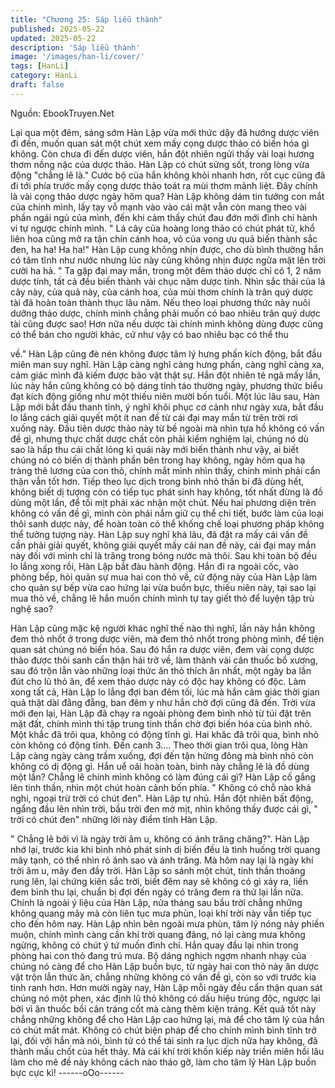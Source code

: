 ```yaml
---
title: "Chương 25: Sáp liễu thành"
published: 2025-05-22
updated: 2025-05-22
description: 'Sáp liễu thành'
image: '/images/han-li/cover/'
tags: [HanLi]
category: HanLi
draft: false
---
```


Nguồn: EbookTruyen.Net

Lại qua một đêm, sáng sớm Hàn Lập vừa mới thức dậy đã hướng
dược viên đi đến, muốn quan sát một chút xem mấy cọng dược
thảo có biến hóa gì không.
Còn chưa đi đến dược viên, hắn đột nhiên ngửi thấy vài loại
hương thơm nồng nặc của dược thảo.
Hàn Lập có chút sửng sốt, trong lòng vừa động "chẳng lẽ là."
Cước bộ của hắn không khỏi nhanh hơn, rốt cục cũng đã đi tới
phía trước mấy cọng dược thảo toát ra mùi thơm mãnh liệt.
Đây chính là vài cọng thảo dược ngày hôm qua? Hàn Lập không
dám tin tưởng con mắt của chính mình, lấy tay vỗ mạnh vào vào
cái mặt vẫn còn mang theo vài phần ngái ngủ của mình, đến khi
cảm thấy chút đau đớn mới đình chỉ hành vi tự ngược chính
mình.
" Lá cây của hoàng long thảo có chút phát tử, khổ liên hoa cũng
mở ra tận chín cánh hoa, vỏ của vong ưu quả biến thành sắc đen,
ha ha! Ha ha!" Hàn Lập cung không nhịn được, cho dù bình
thường hắn có tâm tĩnh như nước nhưng lúc này cũng không
nhịn được ngửa mặt lên trời cười ha hả.
" Ta gặp đại may mắn, trong một đêm thảo dược chỉ có 1, 2 năm
dược tính, tất cả đều biến thành vài chục năm dược tính. Nhìn sắc
thái của lá cây này, của quả này, của cánh hoa, của mùi thơm
chính là trân quý dược tài đã hoàn toàn thành thục lâu năm.
Nếu theo loại phương thức này nuôi dưỡng thảo dược, chính
mình chẳng phải muốn có bao nhiêu trân quý dược tài cũng được
sao! Hơn nữa nếu dược tài chính mình không dùng được cũng có
thể bán cho người khác, cứ như vậy có bao nhiêu bạc có thể thu

về." Hàn Lập cũng đè nén không được tâm lý hưng phấn kích
động, bắt đầu miên man suy nghĩ.
Hàn Lập càng nghĩ càng hưng phấn, càng nghĩ càng xa, cảm giác
mình đã kiếm được bảo vật thật sự. Hắn đột nhiên té ngã mấy
lần, lúc này hắn cũng không có bộ dáng tỉnh táo thường ngày,
phương thức biểu đạt kích động giống như một thiếu niên mười
bốn tuổi.
Một lúc lâu sau, Hàn Lập mới bắt đầu thanh tỉnh, ý nghĩ khôi phục
cơ cảnh như ngày xưa, bắt đầu lo lắng cách giải quyết một ít nan
đề từ cái đại may mắn từ trên trời rơi xuống này.
Đầu tiên dược thảo này từ bề ngoài mà nhìn tựa hồ không có vấn
đề gì, nhưng thực chất dược chất còn phải kiểm nghiệm lại,
chúng nó dù sao là hấp thu cái chất lỏng kì quái này mới biến
thành như vậy, ai biết chúng nó có biến dị thành phần bên trong
hay không, ngày hôm qua hạ tràng thê lương của con thỏ, chính
mắt mình nhìn thấy, chính mình phải cẩn thận vẫn tốt hơn.
Tiếp theo lục dịch trong bình nhỏ thần bí đã dùng hết, không biết
dị tượng còn có tiếp tục phát sinh hay không, tốt nhất đừng là đồ
dùng một lần, để tối mịt phải xác nhận một chút.
Nếu hai phương diện trên không có vấn đề gì, mình còn phải nắm
giữ cụ thể chi tiết, bước làm của loại thôi sanh dược này, để hoàn
toàn có thể khống chế loại phương pháp không thể tưởng tượng
này.
Hàn Lập suy nghĩ khá lâu, đã đặt ra mấy cái vấn đề cần phải giải
quyết, không giải quyết mấy cái nan đề này, cái đại may mắn này
đối với mình chỉ là trăng trong bóng nước mà thôi.
Sau khi toàn bộ đều lo lắng xong rồi, Hàn Lập bắt đàu hành động.
Hắn đi ra ngoài cốc, vào phòng bếp, hỏi quản sự mua hai con thỏ
về, cử động này của Hàn Lập làm cho quản sự bếp vừa cao hứng
lại vừa buồn bực, thiếu niên này, tại sao lại mua thỏ về, chẳng lẽ
hắn muốn chính mình tự tay giết thỏ để luyện tập trù nghệ sao?

Hàn Lập cũng mặc kệ người khác nghĩ thế nào thì nghĩ, lần này
hắn không đem thỏ nhốt ở trong dược viên, mà đem thỏ nhốt
trong phòng mình, để tiện quan sát chúng nó biến hóa.
Sau đó hắn ra dược viên, đem vài cọng dược thảo được thôi
sanh cẩn thận hái trở về, làm thành vài cân thuốc bổ xương, sau
đó trộn lẫn vào những loại thức ăn thỏ thích ăn nhất, một ngày ba
lần đút cho lũ thỏ ăn, để xem thảo dược này có độc hay không có
độc.
Làm xong tất cả, Hàn Lập lo lắng đợi ban đêm tối, lúc mà hắn
cảm giác thời gian quả thật dài đằng đẵng, ban đêm y như hắn
chờ đợi cũng đã đến.
Trời vừa mới đen lại, Hàn Lập đã chạy ra ngoài phòng đem bình
nhỏ từ túi đặt trên mặt đất, chính mình thì tập trung tinh thần chờ
đợi biến hóa của bình nhỏ.
Một khắc đã trôi qua, không có động tĩnh gì.
Hai khăc đã trôi qua, bình nhỏ còn không có động tĩnh.
Đến canh 3….
Theo thời gian trôi qua, lòng Hàn Lập càng ngày càng trầm
xuống, đợi đến tận hửng đông mà bình nhỏ còn không có dị động
gì.
Hắn uể oải hoàn toàn, bình này chẳng lẽ là đồ dùng một lần?
Chẵng lẽ chính mình không có làm đúng cái gì?
Hàn Lập cố gắng lên tinh thần, nhìn một chút hoàn cảnh bốn phía.
" Không có chỗ nào khả nghi, ngoại trừ trời có chút đen". Hàn Lập
tự nhủ.
Hắn đột nhiên bất động, ngẩng đầu lên nhìn trời, bầu trời đen mờ
mịt, nhìn không thấy được cái gì, " trời có chút đen" những lời này
điểm tỉnh Hàn Lập.

" Chẳng lẽ bởi vì là ngày trời âm u, không có ánh trăng chăng?".
Hàn Lập nhớ lại, trước kia khi bình nhỏ phát sinh dị biến đều là
tình huống trời quang mây tạnh, có thể nhìn rõ ánh sao và ánh
trăng. Mà hôm nay lại là ngày khí trời âm u, mây đen đầy trời.
Hàn Lập so sánh một chút, tinh thần thoáng rung lên, lại chứng
kiên sắc trời, biết đêm nay sẽ không có gì xảy ra, liền đem bình
thu lại, chuẩn bị đợi đến ngày có trăng đem ra thử lại lần nữa.
Chính là ngoài ý liệu của Hàn Lập, nửa tháng sau bầu trời chẳng
những không quang mây mà còn liên tục mưa phùn, loại khí trời
này vẫn tiếp tục cho đến hôm nay.
Hàn Lập nhìn bên ngoài mưa phùn, tâm lý nóng nảy phiền muộn,
chính mình càng cần khí trời quang đãng, nó lại càng mưa không
ngừng, không có chút ý tứ muốn đình chỉ.
Hắn quay đầu lại nhìn trong phòng hai con thỏ đang trú mưa. Bộ
dáng nghịch ngợm nhanh nhạy của chúng nó càng để cho Hàn
Lập buồn bực, từ ngày hai con thỏ này ăn dược vật trộn lẫn thức
ăn, chẳng những không có vấn đề gì, còn so với trước kia tinh
ranh hơn. Hơn mười ngày nay, Hàn Lập mỗi ngày đều cẩn thận
quan sát chúng nó một phen, xác định lũ thỏ không có dấu hiệu
trúng độc, ngược lại bởi vì ăn thuốc bồi cân tráng cốt mà càng
thêm kiện tráng.
Kết quả tốt này chẳng những không để cho Hàn Lập cao hứng lại,
mà để cho tâm lý của hắn có chút mất mát. Không có chút biện
pháp để cho chính mình bình tĩnh trở lại, đối với hắn mà nói, bình
tử có thể tái sinh ra lục dịch nữa hay không, đã thành mấu chốt
của hết thảy. Mà cái khí trời khốn kiếp này triền miên hồi lâu làm
cho mê đề này không cách nào tháo gỡ, làm cho tâm lý Hàn Lập
buồn bực cực kì!
------oOo------
